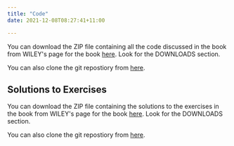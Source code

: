 ```yaml
---
title: "Code"
date: 2021-12-08T08:27:41+11:00

---
```


You can download the ZIP file containing all the code discussed in the book 
from WILEY's page for the book [here](https://www.wiley.com/en-in/Practical+Go%3A+Building+Scalable+Network+and+Non+Network+Applications-p-9781119773818). Look for the DOWNLOADS
section.

You can also clone the git repostiory from [here](https://github.com/practicalgo/code).


## Solutions to Exercises

You can download the ZIP file containing the solutions to the exercises in the book 
from WILEY's page for the book [here](https://www.wiley.com/en-in/Practical+Go%3A+Building+Scalable+Network+and+Non+Network+Applications-p-9781119773818). Look for the DOWNLOADS
section.


You can also clone the git repostiory from [here](https://github.com/practicalgo/book-exercise-solutions/).
